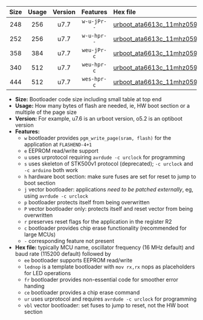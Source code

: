 |Size|Usage|Version|Features|Hex file|
|:-:|:-:|:-:|:-:|:--|
|248|256|u7.7|`w-u-jPr--`|[urboot_ata6613c_11mhz0592_19200bps_lednop_ur_vbl.hex](https://raw.githubusercontent.com/stefanrueger/urboot.hex/main/mcus/ata6613c/fcpu_11mhz0592/19200_bps/urboot_ata6613c_11mhz0592_19200bps_lednop_ur_vbl.hex)|
|252|256|u7.7|`w-u-hpr--`|[urboot_ata6613c_11mhz0592_19200bps_lednop_fr_ur.hex](https://raw.githubusercontent.com/stefanrueger/urboot.hex/main/mcus/ata6613c/fcpu_11mhz0592/19200_bps/urboot_ata6613c_11mhz0592_19200bps_lednop_fr_ur.hex)|
|358|384|u7.7|`weu-jPr-c`|[urboot_ata6613c_11mhz0592_19200bps_ee_lednop_fr_ce_ur_vbl.hex](https://raw.githubusercontent.com/stefanrueger/urboot.hex/main/mcus/ata6613c/fcpu_11mhz0592/19200_bps/urboot_ata6613c_11mhz0592_19200bps_ee_lednop_fr_ce_ur_vbl.hex)|
|340|512|u7.7|`weu-hpr-c`|[urboot_ata6613c_11mhz0592_19200bps_ee_lednop_fr_ce_ur.hex](https://raw.githubusercontent.com/stefanrueger/urboot.hex/main/mcus/ata6613c/fcpu_11mhz0592/19200_bps/urboot_ata6613c_11mhz0592_19200bps_ee_lednop_fr_ce_ur.hex)|
|444|512|u7.7|`wes-hpr-c`|[urboot_ata6613c_11mhz0592_19200bps_ee_lednop_fr_ce.hex](https://raw.githubusercontent.com/stefanrueger/urboot.hex/main/mcus/ata6613c/fcpu_11mhz0592/19200_bps/urboot_ata6613c_11mhz0592_19200bps_ee_lednop_fr_ce.hex)|

- **Size:** Bootloader code size including small table at top end
- **Usage:** How many bytes of flash are needed, ie, HW boot section or a multiple of the page size
- **Version:** For example, u7.6 is an urboot version, o5.2 is an optiboot version
- **Features:**
  + `w` bootloader provides `pgm_write_page(sram, flash)` for the application at `FLASHEND-4+1`
  + `e` EEPROM read/write support
  + `u` uses urprotocol requiring `avrdude -c urclock` for programming
  + `s` uses skeleton of STK500v1 protocol (deprecated); `-c urclock` and `-c arduino` both work
  + `h` hardware boot section: make sure fuses are set for reset to jump to boot section
  + `j` vector bootloader: applications *need to be patched externally*, eg, using `avrdude -c urclock`
  + `p` bootloader protects itself from being overwritten
  + `P` vector bootloader only: protects itself and reset vector from being overwritten
  + `r` preserves reset flags for the application in the register R2
  + `c` bootloader provides chip erase functionality (recommended for large MCUs)
  + `-` corresponding feature not present
- **Hex file:** typically MCU name, oscillator frequency (16 MHz default) and baud rate (115200 default) followed by
  + `ee` bootloader supports EEPROM read/write
  + `lednop` is a template bootloader with `mov rx,rx` nops as placeholders for LED operations
  + `fr` bootloader provides non-essential code for smoother error handing
  + `ce` bootloader provides a chip erase command
  + `ur` uses urprotocol and requires `avrdude -c urclock` for programming
  + `vbl` vector bootloader: set fuses to jump to reset, not the HW boot section

